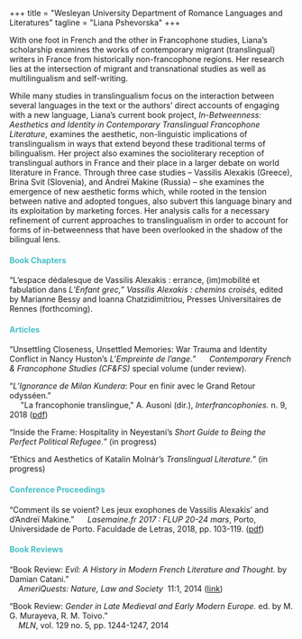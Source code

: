 +++
title = "Wesleyan University Department of Romance Languages and Literatures"
tagline = "Liana Pshevorska"
+++

With one foot in French and the other in Francophone studies, Liana’s scholarship examines the works of contemporary migrant (translingual) writers in France from historically non-francophone regions.  Her research lies at the intersection of migrant and transnational studies as well as multilingualism and self-writing.


While many studies in translingualism focus on the interaction between several languages in the text or the authors’ direct accounts of engaging with a new language, Liana’s current book project, *In-Betweenness: Aesthetics and Identity in Contemporary Translingual Francophone Literature*, examines the aesthetic, non-linguistic implications of translingualism in ways that extend beyond these traditional terms of bilingualism. Her project also examines the socioliterary reception of translingual authors in France and their place in a larger debate on world literature in France. Through three case studies – Vassilis Alexakis (Greece), Brina Svit (Slovenia), and Andreï Makine (Russia) – she examines the emergence of new aesthetic forms which, while rooted in the tension between native and adopted tongues, also subvert this language binary and its exploitation by marketing forces. Her analysis calls for a necessary refinement of current approaches to translingualism in order to account for forms of in-betweenness that have been overlooked in the shadow of the bilingual lens.



#### <span style="color:#47bec7">Book Chapters</span>

“L’espace dédalesque de Vassilis Alexakis : errance, (im)mobilité et fabulation dans *L’Enfant grec,*” *Vassilis Alexakis : chemins croisés,* edited by Marianne Bessy and Ioanna Chatzidimitriou, Presses Universitaires de Rennes (forthcoming).


#### <span style="color:#47bec7">Articles</span>

“Unsettling Closeness, Unsettled Memories: War Trauma and Identity Conflict in Nancy Huston’s *L’Empreinte de l’ange.*” 
    &nbsp;&nbsp;&nbsp;&nbsp; *Contemporary French & Francophone Studies (CF&FS)* special volume (under review).


“*L’Ignorance de Milan Kundera*: Pour en finir avec le Grand Retour odysséen.”    
    &nbsp;&nbsp;&nbsp;&nbsp; "La francophonie translingue," A. Ausoni (dir.), *Interfrancophonies.* n. 9, 2018 ([pdf]( http://interfrancophonies.org/images/pdf/numero-9/1_IF9_2018_PHSEVORSKAYA.pdf ))

“Inside the Frame: Hospitality in Neyestani’s *Short Guide to Being the Perfect Political Refugee.*” (in progress)

“Ethics and Aesthetics of Katalin Molnár’s *Translingual Literature.*” (in progress)


#### <span style="color:#47bec7">Conference Proceedings</span>


“Comment ils se voient? Les jeux exophones de Vassilis Alexakis’ and d’Andreï Makine.”
    &nbsp;&nbsp;&nbsp;&nbsp; *Lasemaine.fr 2017 : FLUP 20-24 mars*, Porto, Universidade de Porto. Faculdade de Letras, 2018, pp. 103-119. ([pdf]( http://ler.letras.up.pt/uploads/ficheiros/16124.pdf ))


#### <span style="color:#47bec7">Book Reviews</span>

“Book Review: *Evil: A History in Modern French Literature and Thought.* by Damian Catani.”    
    &nbsp;&nbsp;&nbsp;&nbsp;*AmeriQuests: Nature, Law and Society*&nbsp; 11:1, 2014 ([link]( http://www.ameriquests.org/index.php/ameriquests/article/view/3924 )) 

“Book Review: *Gender in Late Medieval and Early Modern Europe.* ed. by M. G. Murayeva, R. M. Toivo.”   
    &nbsp;&nbsp;&nbsp;&nbsp;*MLN*, vol. 129 no. 5, pp. 1244-1247, 2014
